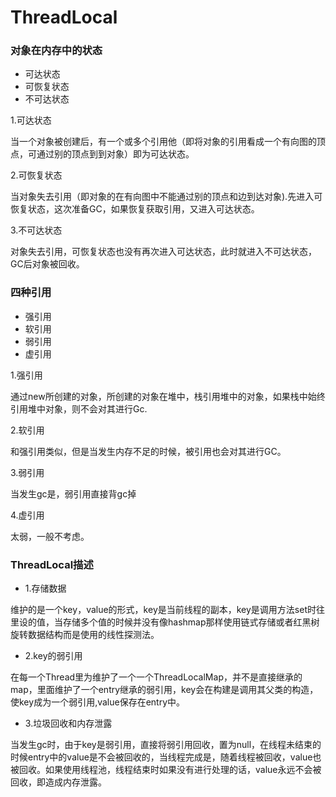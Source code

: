 # ThreadLocal


### 对象在内存中的状态

- 可达状态
- 可恢复状态
- 不可达状态

1.可达状态

当一个对象被创建后，有一个或多个引用他（即将对象的引用看成一个有向图的顶点，可通过别的顶点到到对象）即为可达状态。

2.可恢复状态

当对象失去引用（即对象的在有向图中不能通过别的顶点和边到达对象).先进入可恢复状态，这次准备GC，如果恢复获取引用，又进入可达状态。

3.不可达状态

对象失去引用，可恢复状态也没有再次进入可达状态，此时就进入不可达状态，GC后对象被回收。



### 四种引用
- 强引用
- 软引用
- 弱引用
- 虚引用

1.强引用

通过new所创建的对象，所创建的对象在堆中，栈引用堆中的对象，如果栈中始终引用堆中对象，则不会对其进行Gc.

2.软引用

和强引用类似，但是当发生内存不足的时候，被引用也会对其进行GC。

3.弱引用

当发生gc是，弱引用直接背gc掉

4.虚引用 

太弱，一般不考虑。


### ThreadLocal描述

- 1.存储数据

维护的是一个key，value的形式，key是当前线程的副本，key是调用方法set时往里设的值，当存储多个值的时候并没有像hashmap那样使用链式存储或者红黑树旋转数据结构而是使用的线性探测法。

- 2.key的弱引用

在每一个Thread里为维护了一个一个ThreadLocalMap，并不是直接继承的map，里面维护了一个entry继承的弱引用，key会在构建是调用其父类的构造，使key成为一个弱引用,value保存在entry中。

- 3.垃圾回收和内存泄露

当发生gc时，由于key是弱引用，直接将弱引用回收，置为null，在线程未结束的时候entry中的value是不会被回收的，当线程完成是，随着线程被回收，value也被回收。如果使用线程池，线程结束时如果没有进行处理的话，value永远不会被回收，即造成内存泄露。

